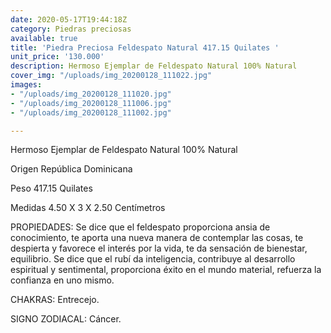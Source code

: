 ```yaml
---
date: 2020-05-17T19:44:18Z
category: Piedras preciosas
available: true
title: 'Piedra Preciosa Feldespato Natural 417.15 Quilates '
unit_price: '130.000'
description: Hermoso Ejemplar de Feldespato Natural 100% Natural
cover_img: "/uploads/img_20200128_111022.jpg"
images:
- "/uploads/img_20200128_111020.jpg"
- "/uploads/img_20200128_111006.jpg"
- "/uploads/img_20200128_111002.jpg"

---
```

Hermoso Ejemplar de Feldespato Natural 100% Natural

Origen República Dominicana 

Peso 417.15 Quilates 

Medidas 4.50 X 3 X 2.50 Centímetros

PROPIEDADES: Se dice que el feldespato proporciona ansia de conocimiento, te aporta una nueva manera de contemplar las cosas, te despierta y favorece el interés por la vida, te da sensación de bienestar, equilibrio. Se dice que el rubí da inteligencia, contribuye al desarrollo espiritual y sentimental, proporciona éxito en el mundo material, refuerza la confianza en uno mismo.

CHAKRAS: Entrecejo.

SIGNO ZODIACAL: Cáncer.